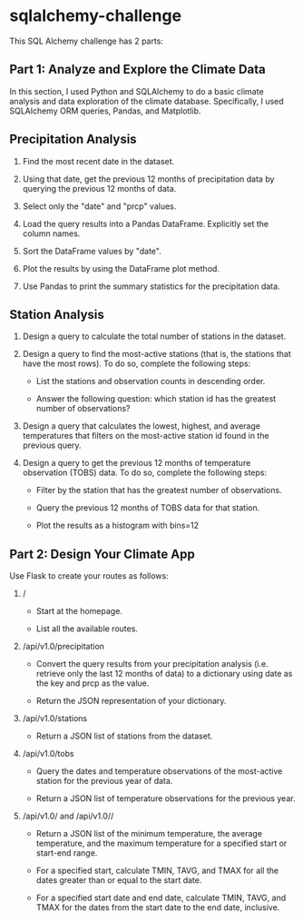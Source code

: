 # sqlalchemy-challenge
This SQL Alchemy challenge has 2 parts:

## Part 1: Analyze and Explore the Climate Data

In this section, I used Python and SQLAlchemy to do a basic climate analysis and data exploration of the climate database. Specifically, I used SQLAlchemy ORM queries, Pandas, and Matplotlib.

## Precipitation Analysis
1. Find the most recent date in the dataset.

2. Using that date, get the previous 12 months of precipitation data by querying the previous 12 months of data.

3. Select only the "date" and "prcp" values.

4. Load the query results into a Pandas DataFrame. Explicitly set the column names.

5. Sort the DataFrame values by "date".

6. Plot the results by using the DataFrame plot method.

7. Use Pandas to print the summary statistics for the precipitation data.

## Station Analysis
1. Design a query to calculate the total number of stations in the dataset.

2. Design a query to find the most-active stations (that is, the stations that have the most rows). To do so, complete the following steps:

   - List the stations and observation counts in descending order.

   - Answer the following question: which station id has the greatest number of observations?

3. Design a query that calculates the lowest, highest, and average temperatures that filters on the most-active station id found in the previous query.

4. Design a query to get the previous 12 months of temperature observation (TOBS) data. To do so, complete the following steps:

    - Filter by the station that has the greatest number of observations.

    - Query the previous 12 months of TOBS data for that station.

    - Plot the results as a histogram with bins=12

## Part 2: Design Your Climate App

Use Flask to create your routes as follows:
1. /

     - Start at the homepage.

     - List all the available routes.

2. /api/v1.0/precipitation

    - Convert the query results from your precipitation analysis (i.e. retrieve only the last 12 months of data) to a dictionary using date as the key and prcp as the value.

    - Return the JSON representation of your dictionary.

3. /api/v1.0/stations

     - Return a JSON list of stations from the dataset.
4. /api/v1.0/tobs

    - Query the dates and temperature observations of the most-active station for the previous year of data.

    - Return a JSON list of temperature observations for the previous year.

5. /api/v1.0/<start> and /api/v1.0/<start>/<end>

    - Return a JSON list of the minimum temperature, the average temperature, and the maximum temperature for a specified start or start-end range.
    - For a specified start, calculate TMIN, TAVG, and TMAX for all the dates greater than or equal to the start date.

    - For a specified start date and end date, calculate TMIN, TAVG, and TMAX for the dates from the start date to the end date, inclusive.



